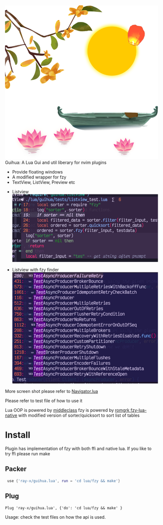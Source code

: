 ![guihua](https://github.com/ray-x/files/blob/master/img/guihua/guihua_800.png)
Guihua: A Lua Gui and util liberary for nvim plugins

- Provide floating windows
- A modified wrapper for fzy
- TextView, ListView, Preview etc

* Listview
  ![listview](https://github.com/ray-x/files/blob/master/img/guihua/listview.png)

* Listview with fzy finder
  ![listview](https://github.com/ray-x/files/blob/master/img/navigator/fzy_reference.jpg?raw=true)

More screen shot please refer to [Navigator.lua](https://github.com/ray-x/navigator.lua)

Please refer to test file of how to use it

Lua OOP is powered by [middleclass](https://github.com/kikito/middleclass)
fzy is powered by [romgrk fzy-lua-native](https://github.com/romgrk/fzy-lua-native) with modified version of sorter/quicksort to sort list of tables

# Install

Plugin has implementation of fzy with both ffi and native lua. If you like to try ffi please run make

## Packer

```lua
 use {'ray-x/guihua.lua', run = 'cd lua/fzy && make'}
```

## Plug

```vim
Plug 'ray-x/guihua.lua', {'do': 'cd lua/fzy && make' }
```

Usage: check the test files on how the api is used.
